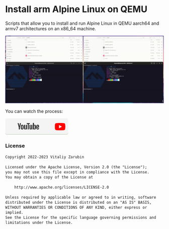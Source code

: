 # Install arm Alpine Linux on QEMU

Scripts that allow you to install and run Alpine Linux in QEMU aarch64 and armv7 architectures on an x86_64 machine.

![preview.png](data/preview.png)

You can watch the process:

[![picture](data/btn_youtube.png)](https://youtu.be/oFQm43IH34s)

### License

```
Copyright 2022-2023 Vitaliy Zarubin

Licensed under the Apache License, Version 2.0 (the "License");
you may not use this file except in compliance with the License.
You may obtain a copy of the License at

    http://www.apache.org/licenses/LICENSE-2.0

Unless required by applicable law or agreed to in writing, software
distributed under the License is distributed on an "AS IS" BASIS,
WITHOUT WARRANTIES OR CONDITIONS OF ANY KIND, either express or implied.
See the License for the specific language governing permissions and
limitations under the License.
```